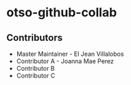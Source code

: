 # otso-github-collab

## Contributors

- Master Maintainer - El Jean Villalobos
- Contributor A - Joanna Mae Perez
- Contributor B
- Contributor C
